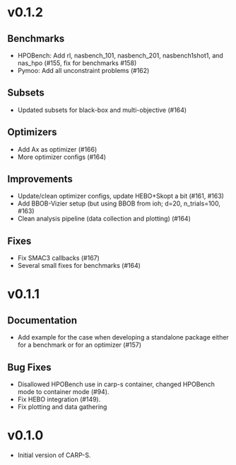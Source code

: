 # v0.1.2

## Benchmarks
- HPOBench: Add rl, nasbench_101, nasbench_201, nasbench1shot1, and nas_hpo (#155, fix for benchmarks #158)
- Pymoo: Add all unconstraint problems (#162)

## Subsets
- Updated subsets for black-box and multi-objective (#164)

## Optimizers
- Add Ax as optimizer (#166)
- More optimizer configs (#164)

## Improvements
- Update/clean optimizer configs, update HEBO+Skopt a bit (#161, #163)
- Add BBOB-Vizier setup (but using BBOB from ioh; d=20, n_trials=100, #163)
- Clean analysis pipeline (data collection and plotting) (#164)

## Fixes
 - Fix SMAC3 callbacks (#167)
 - Several small fixes for benchmarks (#164)

# v0.1.1

## Documentation
- Add example for the case when developing a standalone package either for a benchmark or for an optimizer (#157)

## Bug Fixes
- Disallowed HPOBench use in carp-s container, changed HPOBench mode to container mode (#94).
- Fix HEBO integration (#149).
- Fix plotting and data gathering

# v0.1.0

- Initial version of CARP-S.
